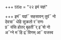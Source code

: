 +++
title = "२२ इमं यज्ञं"

+++
इमं᳓ यज्ञं᳓ सहसावन् तुवं᳓ नो  
देवत्रा᳓ धेहि सुक्रतो र᳓राणः  
प्र᳓ यंसि होतर् बृहती᳓र् इ᳓षो नो  
अ᳓ग्ने म᳓हि द्र᳓विणम् आ᳓ यजस्व